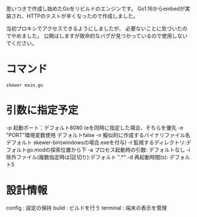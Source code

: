 思いつきで作成し始めたGoをリビルドのエンジンです。
Go1.16からembedが実装され、HTTPのテストが辛くなったので作成しました。

当初プロキシでアクセスできるようにしましたが、
必要ないことに気づいたのでやめました。
公開はしますが致命的なバグが見つかっているので使用しないでください。

# コマンド

```
skewer main.go
```

# 引数に指定予定

-p 起動ポート：デフォルト8080 (eを同時に指定した場合、そちらを優先
-e "PORT"環境変数使用 デフォルトfalse
-n 擬似的に作成するバイナリファイル名 デフォルト skewer-bin(windowsの場合.exeを付与)
-t 監視するディレクトリ:デフォルトgo.modの探索位置から下
-a プロセス起動時の引数: デフォルトなし
-i 除外ファイル(複数指定時は|区切り):デフォルト ".*" 
-d 再起動時間(s): デフォルト5

# 設計情報

config : 設定の保持
build : ビルドを行う
terminal : 端末の表示を管理

